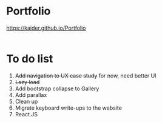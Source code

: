 # Portfolio

https://kaider.github.io/Portfolio
<br>
<br>
# To do list
1. ~~Add navigation to UX case study~~ for now, need better UI
2. ~~Lazy load~~
3. Add bootstrap collapse to Gallery
4. Add parallax
5. Clean up
6. Migrate keyboard write-ups to the website
7. React.JS
